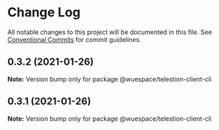 # Change Log

All notable changes to this project will be documented in this file.
See [Conventional Commits](https://conventionalcommits.org) for commit guidelines.

## 0.3.2 (2021-01-26)

**Note:** Version bump only for package @wuespace/telestion-client-cli





## 0.3.1 (2021-01-26)

**Note:** Version bump only for package @wuespace/telestion-client-cli
